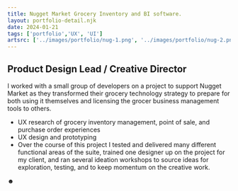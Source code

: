 ```yaml
---
title: Nugget Market Grocery Inventory and BI software.
layout: portfolio-detail.njk
date: 2024-01-21
tags: ['portfolio','UX', 'UI']
artsrc: ['../images/portfolio/nug-1.png', '../images/portfolio/nug-2.png', '../images/portfolio/nug-3.png']
---
```


## Product Design Lead / Creative Director

I worked with a small group of developers on a project to support Nugget Market as they transformed their grocery technology strategy to prepare for both using it themselves and licensing the grocer business management tools to others.

* UX research of grocery inventory management, point of sale, and purchase order experiences
* UX design and prototyping
* Over the course of this project I tested and delivered many different functional areas of the suite, trained one designer up on the project for my client, and ran several ideation workshops to source ideas for exploration, testing, and to keep momentum on the creative work.

&#x263B;
